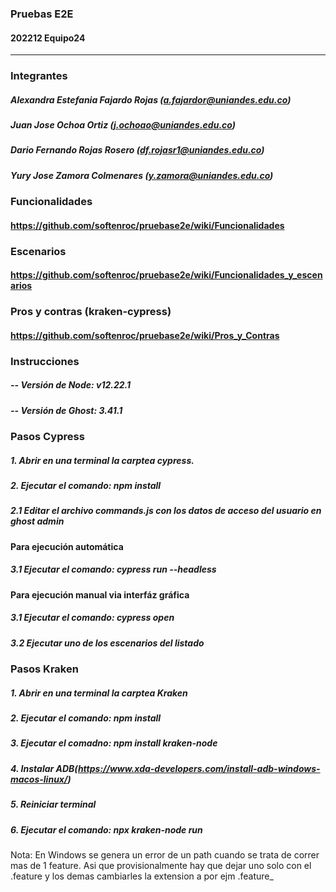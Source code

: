 ### Pruebas E2E 
####   202212 Equipo24


------------


### Integrantes

#####  Alexandra Estefania Fajardo Rojas (a.fajardor@uniandes.edu.co)
#####  Juan Jose Ochoa Ortiz (j.ochoao@uniandes.edu.co)
#####  Dario Fernando Rojas Rosero (df.rojasr1@uniandes.edu.co)
#####  Yury Jose Zamora Colmenares (y.zamora@uniandes.edu.co)

### Funcionalidades

#### https://github.com/softenroc/pruebase2e/wiki/Funcionalidades

### Escenarios

#### https://github.com/softenroc/pruebase2e/wiki/Funcionalidades_y_escenarios

### Pros y contras (kraken-cypress)

#### https://github.com/softenroc/pruebase2e/wiki/Pros_y_Contras

### Instrucciones

##### -- Versión de Node: v12.22.1
##### -- Versión de Ghost: 3.41.1

### Pasos Cypress

#####  1. Abrir en una terminal la carptea cypress.
#####  2. Ejecutar el comando: npm install
#####  2.1 Editar el archivo commands.js con los datos de acceso del usuario en ghost admin

#### Para ejecución automática

#####  3.1 Ejecutar el comando: cypress run --headless

#### Para ejecución manual via interfáz gráfica

#####  3.1 Ejecutar el comando: cypress open
#####  3.2 Ejecutar uno de los escenarios del listado


### Pasos Kraken

#####  1. Abrir en una terminal la carptea Kraken
#####  2. Ejecutar el comando: npm install
#####  3. Ejecutar el comadno: npm install kraken-node
#####  4. Instalar ADB(https://www.xda-developers.com/install-adb-windows-macos-linux/)
#####  5. Reiniciar terminal
#####  6. Ejecutar el comando: npx kraken-node run  

Nota: En Windows se genera un error de un path cuando se trata de correr mas de 1 feature. Asi que provisionalmente hay que dejar uno solo con el .feature y los demas cambiarles la extension a por ejm .feature_
